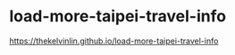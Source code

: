# load-more-taipei-travel-info
<a href="https://thekelvinlin.github.io/load-more-taipei-travel-info">https://thekelvinlin.github.io/load-more-taipei-travel-info</a>
